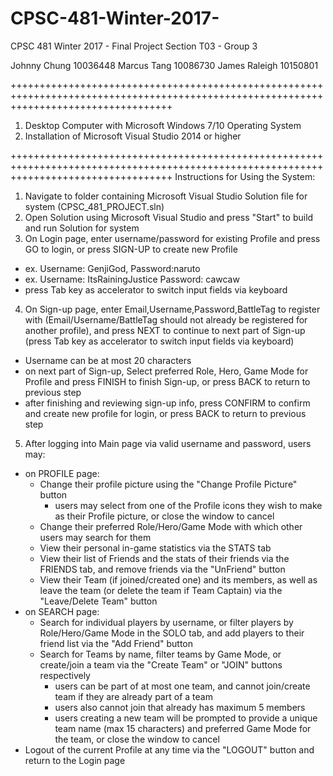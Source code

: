 # CPSC-481-Winter-2017-

CPSC 481 Winter 2017 - Final Project
Section T03 - Group 3

Johnny Chung 10036448
Marcus Tang 10086730
James Raleigh 10150801

++++++++++++++++++++++++++++++++++++++++++++++++++++++++++++++++++++++++++++++++++++++++++++++++++++++++++++++++++++++++++++++++++++++++
1. Desktop Computer with Microsoft Windows 7/10 Operating System
2. Installation of Microsoft Visual Studio 2014 or higher

++++++++++++++++++++++++++++++++++++++++++++++++++++++++++++++++++++++++++++++++++++++++++++++++++++++++++++++++++++++++++++++++++++++++
Instructions for Using the System:
1. Navigate to folder containing Microsoft Visual Studio Solution file for system (CPSC_481_PROJECT.sln)
2. Open Solution using Microsoft Visual Studio and press "Start" to build and run Solution for system
3. On Login page, enter username/password for existing Profile and press GO to login, or press SIGN-UP to create new Profile
  - ex. Username: GenjiGod, Password:naruto
  - ex. Username: ItsRainingJustice Password: cawcaw
  - press Tab key as accelerator to switch input fields via keyboard
4. On Sign-up page, enter Email,Username,Password,BattleTag to register with (Email/Username/BattleTag should not already be registered for another profile), and press NEXT to continue to next part of Sign-up (press Tab key as accelerator to switch input fields via keyboard)
  - Username can be at most 20 characters
  - on next part of Sign-up, Select preferred Role, Hero, Game Mode for Profile and press FINISH to finish Sign-up, or press BACK to return to previous step 
  - after finishing and reviewing sign-up info, press CONFIRM to confirm and create new profile for login, or press BACK to return to previous step
5. After logging into Main page via valid username and password, users may:
  - on PROFILE page:
    - Change their profile picture using the "Change Profile Picture" button
      - users may select from one of the Profile icons they wish to make as their Profile picture, or close the window to cancel
    - Change their preferred Role/Hero/Game Mode with which other users may search for them
    - View their personal in-game statistics via the STATS tab
    - View their list of Friends and the stats of their friends via the FRIENDS tab, and remove friends via the "UnFriend" button
    - View their Team (if joined/created one) and its members, as well as leave the team (or delete the team if Team Captain) via the "Leave/Delete Team" button
  - on SEARCH page:
    - Search for individual players by username, or filter players by Role/Hero/Game Mode in the SOLO tab, and add players to their friend list via the "Add Friend" button
    - Search for Teams by name, filter teams by Game Mode, or create/join a team via the "Create Team" or "JOIN" buttons respectively
      - users can be part of at most one team, and cannot join/create team if they are already part of a team
      - users also cannot join that already has maximum 5 members
      - users creating a new team will be prompted to provide a unique team name (max 15 characters) and preferred Game Mode for the team, or close the window to cancel
  - Logout of the current Profile at any time via the "LOGOUT" button and return to the Login page
 
